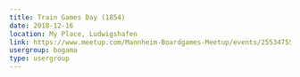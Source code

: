 ```yaml
---
title: Train Games Day (1854)
date: 2018-12-16
location: My Place, Ludwigshafen
link: https://www.meetup.com/Mannheim-Boardgames-Meetup/events/255347555/
usergroup: bogama
type: usergroup
---
```

